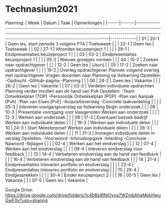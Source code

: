 # Technasium2021

Planning:
| Week | Datum | Taak                                                                                                                                                                                                                       | Opmerkingen |
|------|-------|----------------------------------------------------------------------------------------------------------------------------------------------------------------------------------------------------------------------------|-------------|
| 01   | 20-1  | Geen les, start periode 3 volgens PTA                                                                                                                                                                                      | Toetsweek   |
|      | 22-1  | Geen les                                                                                                                                                                                                                   | Toetsweek   |
| 02   | 27-1  | Afronden keuzeproject 1                                                                                                                                                                                                    |             |
|      | 29-1  | Eindpresentaties keuzeproject 1                                                                                                                                                                                            |             |
| 03   | 03-2  | Eindpresentaties keuzeproject 1                                                                                                                                                                                            |             |
|      | 05-2  | Nieuwe groepjes vormen                                                                                                                                                                                                     |             |
| 04   | 10-2  | Zoeken naar opdrachtgever                                                                                                                                                                                                  |             |
|      | 12-2  | Geen les                                                                                                                                                                                                                   | IJsvrij     |
| 05   | 17-2  | Zoeken naar opdrachtgever                                                                                                                                                                                                  |             |
|      | 19-2  | Overleg opdrachtgever Plannen volgend overleg met opdrachtgever Vragen docenten naar Planning op Itslearning Opstellen: -Opdracht -GitHub-pagina -Planning |             |
| 06   | 24-2  | Geen les                                                                                                                                                                                                                   | Vakantie    |
|      | 26-2  | Geen les                                                                                                                                                                                                                   | Vakantie    |
| 07   | 03-3  | Verdelen individuele opdrachten Planning verder invullen aan de hand van PvA Opstellen: -Team Ontwikkelplan [TOP] -Persoonlijk Ontwikkelplan [POP] -Plan van Aanpak [PvA] -Plan van Eisen [PvE] -Acquisitieverslag -Concrete taakverdeling                                                 |             |
|      | 05-3  | Inleveren voorgangsverslag op Itslearning Begin onderzoek                                                                                                                                                                  |             |
| 08   | 10-3  | Presentatie voortgang voor klasgenoten Werken aan onderzoek                                                                                                                                                                |             |
|      | 12-3  | Werken aan onderzoek                                                                                                                                                                                                       |             |
| 09   | 17-3  | Eventueel bezoek bedrijf Werken aan individuele delen                                                                                                                                                                      |             |
|      | 19-3  | Werken aan individuele delen                                                                                                                                                                                               |             |
| 10   | 24-3  | Start Meesterproef Werken aan individuele delen                                                                                                                                                                            |             |
|      | 26-3  | Werken aan individuele delen                                                                                                                                                                                               |             |
| 11   | 31-3  | Invoegen individuele delen in verslag Opstellen: -Voorwoord -Inhoudsopgave -Inleiding -Conclusie -Nawoord -Bijlagen                                                                                                        |             |
|      | 02-4  | Werken aan het eindverslag                                                                                                                                                                                                 |             |
| 12   | 07-4  | Werken aan het eindverslag                                                                                                                                                                                                 |             |
|      | 09-4  | Inleveren eindverslag voor feedback                                                                                                                                                                                        |             |
| 13   | 14-4  | Verbeteren eindverslag aan de hand van feedback                                                                                                                                                                            |             |
|      | 16-4  | Verbeteren eindverslag aan de hand van feedback                                                                                                                                                                            |             |
| 14   | 21-4  | Eindpresentaties Inleveren portfolio en eindverslag                                                                                                                                                                        |             |
|      | 23-4  | Eindpresentaties Inleveren portfolio en eindverslag                                                                                                                                                                        |             |
| 15   | 28-4  | Eindgesprekken                                                                                                                                                                                                             |             |
|      | 30-4  | Einder keuzeproject 2                                                                                                                                                                                                      |             |
| 16   | 05-5  | Geen les                                                                                                                                                                                                                   | Vakantie    |
|      | 07-5  | Geen les                                                                                                                                                                                                                   | Vakantie    |

Google Drive:
https://drive.google.com/drive/folders/1c4bBsIRNIOyva7WZmbAhaMpkHwuGwF0v?usp=sharing

